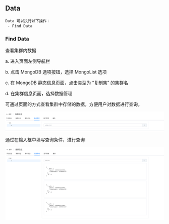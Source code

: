 ## Data

```
Data 可以执行以下操作：
 - Find Data
```

### Find Data

查看集群内数据

a. 进入页面左侧导航栏

b. 点击 MongoDB 选项按钮，选择 MongoList 选项

c. 在 MongoDB 静态信息页面，点击类型为 “复制集” 的集群名

d. 在集群信息页面，选择数据管理

可通过页面的方式查看集群中存储的数据，方便用户对数据进行查询。

![image-20220722125443347](../../../../Images/MongoDB_ReplicaSet_Data.png)

通过在输入框中填写查询条件，进行查询

![image-20220722125351391](../../../../Images/MongoDB_ReplicaSet_Data2.png)
